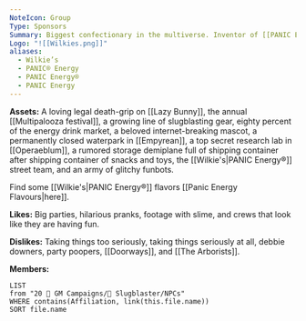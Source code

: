 ```yaml
---
NoteIcon: Group
Type: Sponsors
Summary: Biggest confectionary in the multiverse. Inventor of [[PANIC Energy]].
Logo: "![[Wilkies.png]]"
aliases:
  - Wilkie’s
  - PANIC® Energy
  - PANIC Energy®
  - PANIC Energy
---
```

**Assets:**
A loving legal death-grip on [[Lazy Bunny]], the annual [[Multipalooza festival]], a growing line of slugblasting gear, eighty percent of the energy drink market, a beloved internet-breaking mascot, a permanently closed waterpark in [[Empyrean]], a top secret research lab in [[Operaeblum]], a rumored storage demiplane full of shipping container after shipping container of snacks and toys, the [[Wilkie's|PANIC Energy®]] street team, and an army of glitchy funbots.

Find some [[Wilkie's|PANIC Energy®]] flavors [[Panic Energy Flavours|here]].

**Likes:**
Big parties, hilarious pranks, footage with slime, and crews that look like they are having fun.

**Dislikes:**
Taking things too seriously, taking things seriously at all, debbie downers, party poopers, [[Doorways]], and [[The Arborists]].

**Members:**
```dataview
LIST
from "20 🌟 GM Campaigns/🐌 Slugblaster/NPCs"
WHERE contains(Affiliation, link(this.file.name))
SORT file.name
```

